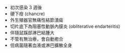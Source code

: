 - 初次感染 3 週後
- 硬下疳 (chancre) 
- 外生殖器官無痛性結節潰瘍 
- 切片底下為阻塞性動脈內膜炎 (obliterative endarteritis) 
- 伴隨鼠蹊部淋巴結腫大 
- 不管有無治療，會自動癒合 
- 但病菌隨著血液或淋巴擴散全身